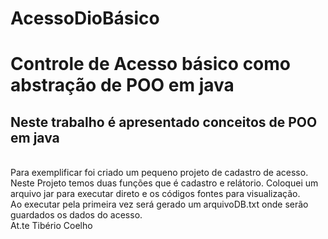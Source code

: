 # AcessoDioBásico
<h1>Controle de Acesso básico como abstração de POO em java</h1>
<h2>Neste trabalho é apresentado conceitos de POO em java</h2>
<br> Para exemplificar foi criado um pequeno projeto de cadastro de acesso.<br>
Neste Projeto temos duas funções que é cadastro e relátorio.
Coloquei um arquivo jar para executar direto e os códigos fontes para visualização.<br>
Ao executar pela primeira vez será gerado um arquivoDB.txt onde serão guardados os dados do acesso.<br> 
At.te Tibério Coelho 
